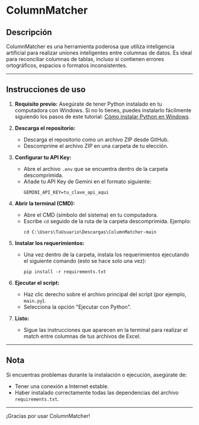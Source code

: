 # ColumnMatcher

## Descripción
ColumnMatcher es una herramienta poderosa que utiliza inteligencia artificial para realizar uniones inteligentes entre columnas de datos. Es ideal para reconciliar columnas de tablas, incluso si contienen errores ortográficos, espacios o formatos inconsistentes.

---

## Instrucciones de uso

1. **Requisito previo:** Asegúrate de tener Python instalado en tu computadora con Windows. Si no lo tienes, puedes instalarlo fácilmente siguiendo los pasos de este tutorial: [Cómo instalar Python en Windows](https://youtu.be/lBjLtoeKu-4).

2. **Descarga el repositorio:**
   - Descarga el repositorio como un archivo ZIP desde GitHub.
   - Descomprime el archivo ZIP en una carpeta de tu elección.

3. **Configurar tu API Key:**
   - Abre el archivo `.env` que se encuentra dentro de la carpeta descomprimida.
   - Añade tu API Key de Gemini en el formato siguiente:
     ```
     GEMINI_API_KEY=tu_clave_api_aqui
     ```

4. **Abrir la terminal (CMD):**
   - Abre el CMD (símbolo del sistema) en tu computadora.
   - Escribe `cd` seguido de la ruta de la carpeta descomprimida. Ejemplo:
     ```
     cd C:\Users\TuUsuario\Descargas\ColumnMatcher-main
     ```

5. **Instalar los requerimientos:**
   - Una vez dentro de la carpeta, instala los requerimientos ejecutando el siguiente comando (esto se hace solo una vez):
     ```
     pip install -r requirements.txt
     ```

6. **Ejecutar el script:**
   - Haz clic derecho sobre el archivo principal del script (por ejemplo, `main.py`).
   - Selecciona la opción "Ejecutar con Python".

7. **Listo:**
   - Sigue las instrucciones que aparecen en la terminal para realizar el match entre columnas de tus archivos de Excel.

---

## Nota
Si encuentras problemas durante la instalación o ejecución, asegúrate de:
- Tener una conexión a Internet estable.
- Haber instalado correctamente todas las dependencias del archivo `requirements.txt`.

---

¡Gracias por usar ColumnMatcher!
